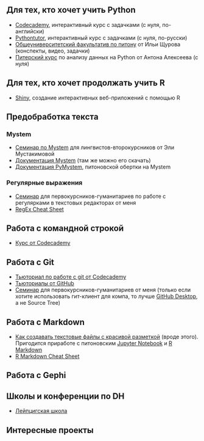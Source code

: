 ## Для тех, кто хочет учить Python
* [Codecademy](https://www.codecademy.com/learn/learn-python), интерактивный курс с задачками (с нуля, по-английски)
* [Pythontutor](http://pythontutor.ru/), интерактивный курс с задачками (с нуля, по-русски)
* [Общеуниверситетский факультатив по питону](http://math-info.hse.ru/2015-16/%D0%9F%D1%80%D0%BE%D0%B3%D1%80%D0%B0%D0%BC%D0%BC%D0%B8%D1%80%D0%BE%D0%B2%D0%B0%D0%BD%D0%B8%D0%B5_%D0%BD%D0%B0_%D1%8F%D0%B7%D1%8B%D0%BA%D0%B5_Python_%D0%B4%D0%BB%D1%8F_%D1%81%D0%B1%D0%BE%D1%80%D0%B0_%D0%B8_%D0%B0%D0%BD%D0%B0%D0%BB%D0%B8%D0%B7%D0%B0_%D0%B4%D0%B0%D0%BD%D0%BD%D1%8B%D1%85#.D0.9C.D0.B0.D1.82.D0.B5.D1.80.D0.B8.D0.B0.D0.BB.D1.8B) от Ильи Щурова (конспекты, видео, задачки)
* [Питерский курс](https://github.com/alexeyev/HSE-SPb-BigData-Python-Fall2016) по анализу данных на Python от Антона Алексеева (с нуля)


## Для тех, кто хочет продолжать учить R
* [Shiny](https://shiny.rstudio.com/tutorial/), создание интерактивных веб-приложений с помощью R

## Предобработка текста
### Mystem
* [Семинар по Mystem](https://github.com/ancatmara/learnpython2017/blob/master/%D0%A1%D0%B5%D0%BC%D0%B8%D0%BD%D0%B0%D1%80%D1%8B/3%20%D0%A1%D0%B5%D0%BC%D0%B8%D0%BD%D0%B0%D1%80%20-%20Mystem.md) для лингвистов-второкурсников от Эли Мустакимовой
* [Документация Mystem](https://tech.yandex.ru/mystem/) (там же можно его скачать)
* [Документация PyMystem](https://github.com/Digsolab/pymystem3), питоновской обертки на Mystem

### Регулярные выражения 
* [Семинар](https://ancatmara.gitbooks.io/digital-literacy/content/seminar-3.html) для первокурсников-гуманитариев по работе с регулярками в текстовых редакторах от меня
* [RegEx Cheat Sheet](http://www.cbs.dtu.dk/courses/27610/regular-expressions-cheat-sheet-v2.pdf)

## Работа с командной строкой
* [Курс от Codecademy](https://www.codecademy.com/learn/learn-the-command-line)

## Работа с Git
* [Тьюториал по работе с git от Codecademy](https://www.codecademy.com/learn/learn-git)
* [Тьюториалы от GitHub](https://guides.github.com/)
* [Семинар](https://ancatmara.gitbooks.io/digital-literacy/content/chapter1.html) для первокурсников-гуманитариев от меня (только если хотите использовать гит-клиент для компа, то лучше [GitHub Desktop](https://desktop.github.com/), а не Source Tree)

## Работа с Markdown 
* [Как создавать текстовые файлы с красивой разметкой](https://github.com/adam-p/markdown-here/wiki/Markdown-Cheatsheet#links) (вроде этого). Пригодится приработе с питоновским [Jupyter Notebook](https://jupyter-notebook-beginner-guide.readthedocs.io/en/latest/) и [R Markdown](http://rmarkdown.rstudio.com/)
* [R Markdown Cheat Sheet](https://www.rstudio.com/wp-content/uploads/2015/02/rmarkdown-cheatsheet.pdf)

## Работа с Gephi

## Школы и конференции по DH
* [Лейпцигская школа](http://www.culingtec.uni-leipzig.de/ESU_C_T/node/97)

## Интересные проекты
